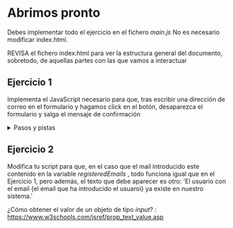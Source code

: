 # Abrimos pronto

Debes implementar todo el ejercicio en el fichero _main.js_
No es necesario modificar index.html.

REVISA el fichero index.html para ver la estructura general del documento, sobretodo, de aquellas partes con las que vamos a interactuar

## Ejercicio 1

Implementa el JavaScript necesario para que, tras escribir una dirección de correo en el formulario y hagamos click en el botón, desaparezca el formulario y salga el mensaje de confirmación

<details>
  <summary>Pasos y pistas</summary>
  <ol>
	<li>Selecciona el botón identificado con el id 'notify-me'</li>
	<li>Asocia el evento click a dicho boton. Por ejemplo, con addEventListener</li>
	<li>En la función de ese listener, debes recuperar dos nodos: el nodo del formulario y el nodo del DIV con el mensaje de confirmación</li>
	<li>Añade la clase _hidden_ al nodo del formulario</li>
	<li>Elimina la clase _hidden_ del nodo del DIV con el mensaje de confirmación</li>
  </ol>
</details>

## Ejercicio 2

Modifica tu script para que, en el caso que el mail introducido este contenido en la variable _registeredEmails_ , todo funciona igual que en el Ejercicio 1, pero además, el texto que debe aparecer es otro: 'El usuario con el email {el email que ha introducido el usuaroi} ya existe en nuestro sistema.'

¿Cómo obtener el valor de un objeto de tipo _input_? : https://www.w3schools.com/jsref/prop_text_value.asp

